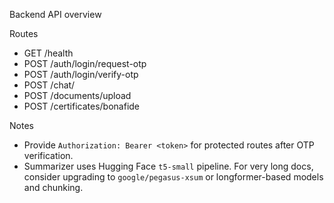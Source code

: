 Backend API overview

Routes
- GET /health
- POST /auth/login/request-otp
- POST /auth/login/verify-otp
- POST /chat/
- POST /documents/upload
- POST /certificates/bonafide

Notes
- Provide `Authorization: Bearer <token>` for protected routes after OTP verification.
- Summarizer uses Hugging Face `t5-small` pipeline. For very long docs, consider upgrading to `google/pegasus-xsum` or longformer-based models and chunking.

